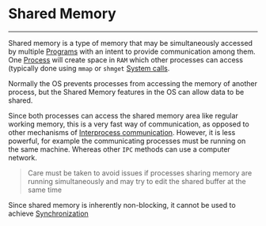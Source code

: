 # Shared Memory
<hr>

Shared memory is a type of memory that may be simultaneously accessed by multiple [Programs](Program.md) with an intent to provide communication among them. One [Process](Process.md) will create space in `RAM` which other processes can access (typically done using `mmap` or `shmget` [System calls](System_calls.md). 

Normally the OS prevents processes from accessing the memory of another process, but the Shared Memory features in the OS can allow data to be shared.

Since both processes can access the shared memory area like regular working memory, this is a very fast way of communication, as opposed to other mechanisms of [Interprocess communication](Interprocess_communication.md). However, it is less powerful, for example the communicating processes must be running on the same machine. Whereas other `IPC` methods can use a computer network.
>Care must be taken to avoid issues if processes sharing memory are running simultaneously and may try to edit the shared buffer at the same time

Since shared memory is inherently non-blocking, it cannot be used to achieve [Synchronization](Synchronization.md)
